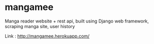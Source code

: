 # mangamee
Manga reader website + rest api, built using Django web framework, scraping manga site, user history

Link : http://mangamee.herokuapp.com/
